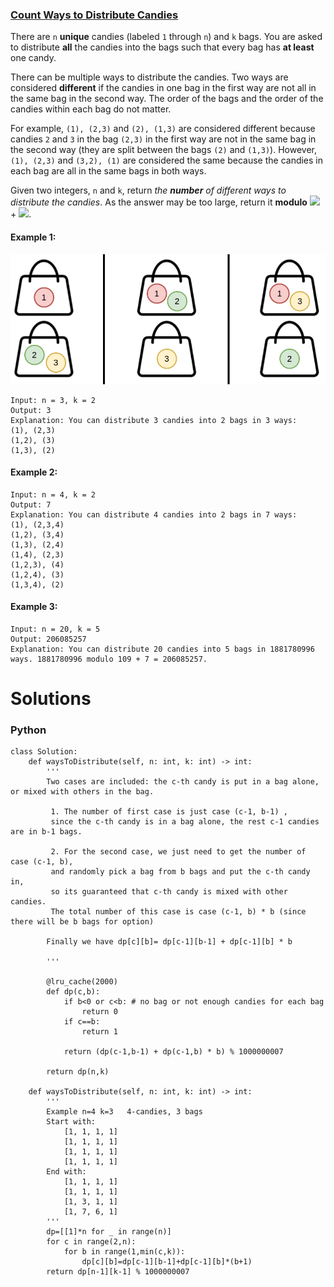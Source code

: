 ### [Count Ways to Distribute Candies](https://leetcode.com/problems/count-ways-to-distribute-candies/) <br>

There are `n` **unique** candies (labeled `1` through `n`) and `k` bags. You are asked to distribute **all** the candies into the bags such that every bag has **at least** one candy.

There can be multiple ways to distribute the candies. Two ways are considered **different** if the candies in one bag in the first way are not all in the same bag in the second way. The order of the bags and the order of the candies within each bag do not matter.

For example, `(1), (2,3)` and `(2), (1,3)` are considered different because candies `2` and `3` in the bag `(2,3)` in the first way are not in the same bag in the second way (they are split between the bags `(2)` and `(1,3)`). However, `(1), (2,3)` and `(3,2), (1)` are considered the same because the candies in each bag are all in the same bags in both ways.

Given two integers, `n` and `k`, return *the ***number*** of different ways to distribute the candies*. As the answer may be too large, return it **modulo** <img src="https://render.githubusercontent.com/render/math?math=10^9"> + <img src="https://render.githubusercontent.com/render/math?math=7">.



#### Example 1:
<img src="../../../../../images/1692candies-1.png">

```
Input: n = 3, k = 2
Output: 3
Explanation: You can distribute 3 candies into 2 bags in 3 ways:
(1), (2,3)
(1,2), (3)
(1,3), (2)

```

#### Example 2:

```
Input: n = 4, k = 2
Output: 7
Explanation: You can distribute 4 candies into 2 bags in 7 ways:
(1), (2,3,4)
(1,2), (3,4)
(1,3), (2,4)
(1,4), (2,3)
(1,2,3), (4)
(1,2,4), (3)
(1,3,4), (2)

```

#### Example 3:

```
Input: n = 20, k = 5
Output: 206085257
Explanation: You can distribute 20 candies into 5 bags in 1881780996 ways. 1881780996 modulo 109 + 7 = 206085257.

```


# Solutions

### Python
```
class Solution:
    def waysToDistribute(self, n: int, k: int) -> int:
        '''
        Two cases are included: the c-th candy is put in a bag alone, or mixed with others in the bag.

         1. The number of first case is just case (c-1, b-1) , 
         since the c-th candy is in a bag alone, the rest c-1 candies are in b-1 bags.

         2. For the second case, we just need to get the number of case (c-1, b), 
         and randomly pick a bag from b bags and put the c-th candy in, 
         so its guaranteed that c-th candy is mixed with other candies. 
         The total number of this case is case (c-1, b) * b (since there will be b bags for option)

        Finally we have dp[c][b]= dp[c-1][b-1] + dp[c-1][b] * b
        
        '''
        
        @lru_cache(2000)
        def dp(c,b):
            if b<0 or c<b: # no bag or not enough candies for each bag
                return 0
            if c==b:
                return 1
            
            return (dp(c-1,b-1) + dp(c-1,b) * b) % 1000000007
            
        return dp(n,k)
    
    def waysToDistribute(self, n: int, k: int) -> int:
        '''
        Example n=4 k=3   4-candies, 3 bags
        Start with:
            [1, 1, 1, 1]
            [1, 1, 1, 1]
            [1, 1, 1, 1]
            [1, 1, 1, 1]
        End with:
            [1, 1, 1, 1]
            [1, 1, 1, 1]
            [1, 3, 1, 1]
            [1, 7, 6, 1]
        '''    
        dp=[[1]*n for _ in range(n)]
        for c in range(2,n):
            for b in range(1,min(c,k)):
                dp[c][b]=dp[c-1][b-1]+dp[c-1][b]*(b+1)
        return dp[n-1][k-1] % 1000000007
```
